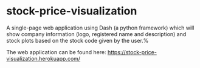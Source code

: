 # stock-price-visualization
A single-page web application using Dash (a python framework)  which will show company information (logo, registered name and description) and stock plots based on the stock code given by the user.%

The web application can be found here: https://stock-price-visualization.herokuapp.com/
